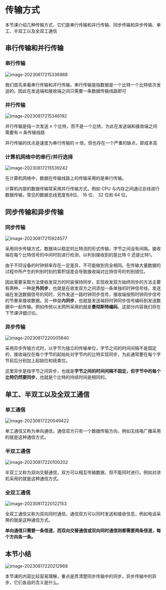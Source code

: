 # 传输方式

本节课介绍几种传输方式，它们是串行传输和并行传输、同步传输和异步传输、单工、半双工以及全双工通信

## 串行传输和并行传输

### 串行传输

![image-20230817215336968](https://img.yatjay.top/md/image-20230817215336968.png)

我们首先来看串行传输和并行传输。串行传输是指数据是一个比特一个比特依次发送的，因此在发送端和接收端之间只需要一条数据传输线路即可

### 并行传输

![image-20230817215346192](https://img.yatjay.top/md/image-20230817215346192.png)

并行传输是指一次发送 n 个比特，而不是一个比特，为此在发送端和接收端之间需要有 n 条传输线路

并行传输的优点是速度为串行传输的 n 倍，但也存在一个严重的缺点，即成本高



### 计算机网络中的串行/并行选择

![image-20230817215539242](https://img.yatjay.top/md/image-20230817215539242.png)

在计算机网络中，数据在传输线路上的传输采用的是串行传输。

计算机内部的数据传输常采用并行传输方式，例如 CPU 与内存之间通过总线进行数据传输，常见的数据总线宽度有8位、 16 位、 32 位和 64 位。

## 同步传输和异步传输

### 同步传输

![image-20230817215924577](https://img.yatjay.top/md/image-20230817215924577.png)

采用同步传输方式，数据块以稳定的比特流的形式传输，字节之间没有间隔。接收端在每个比特信号的中间时刻进行检测，以判别接收到的是比特 0 还是比特1。

由于不同设备的时钟频率存在一定差异，不可能做到完全相同。在传输大量数据的过程中所产生的判别时刻的累积误差会导致接收端对比特信号的判别错位。

因此需要采取方法使收发双方的时装保持同步，实现收发双方始终同步的方法主要有两种，一种是**外同步**，也就是在收发双方之间添加一条单独的时钟信号线，发送端在发送数据信号的同时，另外发送一路时钟同步信号，接收端按照时钟同步信号的节奏来接收数据。另一种是**内同步**，也就是发送端将时钟同步信号编码到发送数据中一起传输。例如传统以太网所采用的就是**曼彻斯特编码**。这部分内容我们将在下节课详细讨论。

### 异步传输

![image-20230817220005840](https://img.yatjay.top/md/image-20230817220005840.png)

采用异步传输方式时，以字节为独立的传输单位，字节之间的时间间隔不是固定的，接收端仅在每个字节的起始处对字节内的比特实现同步，为此通常要在每个字节前后分别加上起始位和结束位。

这里异步是指字节之间异步，也就是**字节之间的时间间隔不固定，但字节中的每个比特仍然要同步**，也就是个比特的持续时间是相同的。

## 单工、半双工以及全双工通信

### 单工通信

![image-20230817220049422](https://img.yatjay.top/md/image-20230817220049422.png)

单工通信又称为单向通信，通信双方只有一个数据传输方向，例如无线电广播采用的就是这种通信方式。

### 半双工通信

![image-20230817220100202](https://img.yatjay.top/md/image-20230817220100202.png)

半双工又称为双向交替通信，双方可以相互传输数据，但不能同时进行。例如对讲机采用的就是这种通信方式。

### 全双工通信

![image-20230817220122153](https://img.yatjay.top/md/image-20230817220122153.png)

全双工通信又称为双向同时通信，通信双方可以同时发送和接收信息，例如电话采用的就是这种通信方式。

**单向通信只需要一条信道，而双向交替通信或双向同时通信则都需要两条信道，每个方向各一条。**

## 本节小结

![image-20230817220212968](https://img.yatjay.top/md/image-20230817220212968.png)

本节课的内容比较容易理解，重点是弄清楚同步传输中的同步，异步传输中的异步，它们各自的含义是什么。
